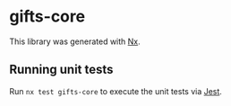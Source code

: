 # gifts-core

This library was generated with [Nx](https://nx.dev).

## Running unit tests

Run `nx test gifts-core` to execute the unit tests via [Jest](https://jestjs.io).
